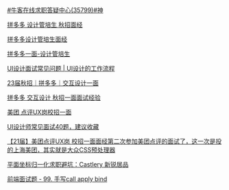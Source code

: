[#牛客在线求职答疑中心(35799)#神](https://www.nowcoder.com/feed/main/detail/20cb17e2b93a44a08cbf9afff4fb284f?fromPut=jj-github&urlSource=extension-api)

[拼多多 设计管培生 秋招面经](https://www.nowcoder.com/feed/main/detail/5fbdad1d70c846eda968650d13520bef?fromPut=jj-github&urlSource=extension-api)

[拼多多设计管培生面经](https://www.nowcoder.com/feed/main/detail/6a8a43e59e2a42c792ed74d7f9ceb68f?fromPut=jj-github&urlSource=extension-api)

[拼多多一面-设计管培生](https://www.nowcoder.com/feed/main/detail/e221a11434454167aaa15a58da934280?fromPut=jj-github&urlSource=extension-api)

[UI设计面试常见问题 | UI设计的工作流程](https://www.nowcoder.com/feed/main/detail/8a3fe8d0a2ad4aa9b0724d6e8ac2c39b?fromPut=jj-github&urlSource=extension-api)

[23届秋招｜拼多多｜交互设计一面](https://www.nowcoder.com/feed/main/detail/6c2c0de798ba4ca5bf4f060c2a51ff41?fromPut=jj-github&urlSource=extension-api)

[拼多多 交互设计 秋招一面面试经验](https://www.nowcoder.com/feed/main/detail/34e95524d3e948af97bb718a05c99346?fromPut=jj-github&urlSource=extension-api)

[美团 点评UX岗校招一面](https://www.nowcoder.com/feed/main/detail/45a2238b21864ed78c686d5313e8bfd4?fromPut=jj-github&urlSource=extension-api)

[UI设计师常见面试40题，建议收藏](https://www.nowcoder.com/feed/main/detail/fc852077786d496ebf032efb5912871e?fromPut=jj-github&urlSource=extension-api)

[【21届】美团点评UX岗 校招一面面经第二次参加美团点评的面试了，这一次是投的上海美团，其实就是大众](https://www.nowcoder.com/feed/main/detail/60c77a1c4583446a9a5b0d4db3376378?fromPut=jj-github&urlSource=extension-api)[CSS预处理器](https://www.nowcoder.com/discuss/516501191086313472?fromPut=jj-github&urlSource=extension-api)

[平面坐标归一化](https://www.nowcoder.com/discuss/516486044733149184?fromPut=jj-github&urlSource=extension-api)[求职避坑：Castlery 新锐居品](https://www.nowcoder.com/discuss/516501327686406144?fromPut=jj-github&urlSource=extension-api)

[前端面试题 - 99. 手写call apply bind](https://www.nowcoder.com/discuss/516493880766763008?fromPut=jj-github&urlSource=extension-api)